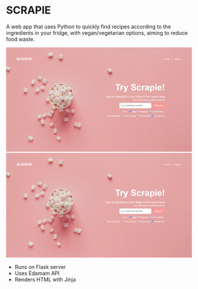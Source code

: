 # SCRAPIE

A web app that uses Python to quickly find recipes according to the ingredients in your fridge, with vegan/vegetarian options, aiming to reduce food waste.

<!-- ![showcase](/static/images/recipy-showcase.png) -->
![showcase](/static/images/scrapie-showcase.png)
![showcase](/static/images/scrapie-showcase.png)

* Runs on Flask server
* Uses Edamam API
* Renders HTML with Jinja



